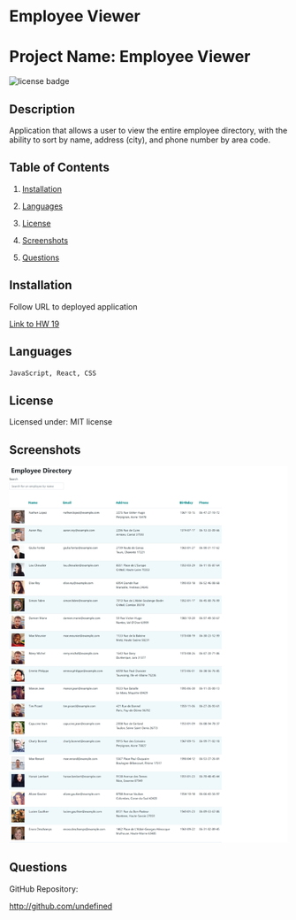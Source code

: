 # Employee Viewer

# Project Name: Employee Viewer

![license badge](https://img.shields.io/static/v1?label=license&message=MIT&color=blue)

## Description

Application that allows a user to view the entire employee directory, with the ability to sort by name, address (city), and phone number by area code.

## Table of Contents

1. [Installation](#installation)

2. [Languages](#languages)

3. [License](#license)

4. [Screenshots](#screenshots)

5. [Questions](#questions)

## Installation

Follow URL to deployed application

[Link to HW 19](https://admiring-pike-1f7a30.netlify.app/)

## Languages

`JavaScript, React, CSS`

## License

Licensed under: MIT license

## Screenshots

<img src="./images/Screen_1_hw_19.png">

## Questions

GitHub Repository:

http://github.com/undefined

